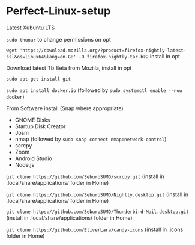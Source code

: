# Perfect-Linux-setup

Latest Xubuntu LTS

```sudo thunar``` to change permissions on opt

```wget 'https://download.mozilla.org/?product=firefox-nightly-latest-ssl&os=linux64&lang=en-GB' -O firefox-nightly.tar.bz2``` install in opt

Download latest Tb Beta from Mozilla, install in opt

```sudo apt-get install git``` 

```sudo apt install docker.io```  (followed by ```sudo systemctl enable --now docker```)

From Software install (Snap where appropriate)

* GNOME Disks
* Startup Disk Creator
* Josm
* nmap (followed by ```sudo snap connect nmap:network-control```)
* scrcpy
* Zoom
* Android Studio
* Node.js

```git clone https://github.com/SeburoSUMO/scrcpy.git``` (install in .local/share/applications/ folder in Home)

```git clone https://github.com/SeburoSUMO/Nightly.desktop.git``` (install in .local/share/applications/ folder in Home)

```git clone https://github.com/SeburoSUMO/Thunderbird-Mail.desktop.git``` (install in .local/share/applications/ folder in Home)

```git clone https://github.com/EliverLara/candy-icons``` (install in .icons folder in Home)
